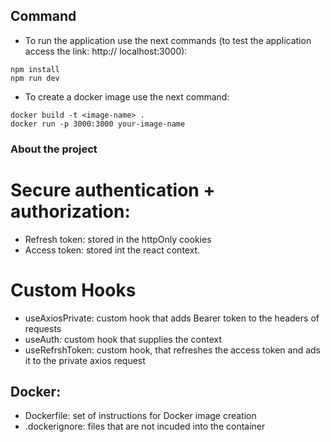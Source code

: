 ## Command

- To run the application use the next commands (to test the application access the link: http:// localhost:3000):

```
npm install
npm run dev
```

- To create a docker image use the next command:

```
docker build -t <image-name> .
docker run -p 3000:3000 your-image-name
```

### About the project

# Secure authentication + authorization:

- Refresh token: stored in the httpOnly cookies
- Access token: stored int the react context.

# Custom Hooks

- useAxiosPrivate: custom hook that adds Bearer token to the headers of requests
- useAuth: custom hook that supplies the context
- useRefrshToken: custom hook, that refreshes the access token and ads it to the private axios request

## Docker:

- Dockerfile: set of instructions for Docker image creation
- .dockerignore: files that are not incuded into the container
